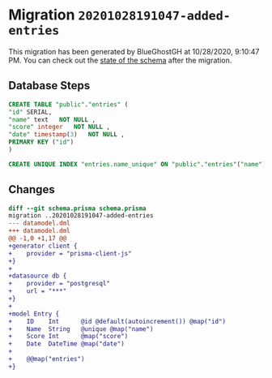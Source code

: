 # Migration `20201028191047-added-entries`

This migration has been generated by BlueGhostGH at 10/28/2020, 9:10:47 PM.
You can check out the [state of the schema](./schema.prisma) after the migration.

## Database Steps

```sql
CREATE TABLE "public"."entries" (
"id" SERIAL,
"name" text   NOT NULL ,
"score" integer   NOT NULL ,
"date" timestamp(3)   NOT NULL ,
PRIMARY KEY ("id")
)

CREATE UNIQUE INDEX "entries.name_unique" ON "public"."entries"("name")
```

## Changes

```diff
diff --git schema.prisma schema.prisma
migration ..20201028191047-added-entries
--- datamodel.dml
+++ datamodel.dml
@@ -1,0 +1,17 @@
+generator client {
+    provider = "prisma-client-js"
+}
+
+datasource db {
+    provider = "postgresql"
+    url = "***"
+}
+
+model Entry {
+    ID    Int      @id @default(autoincrement()) @map("id")
+    Name  String   @unique @map("name")
+    Score Int      @map("score")
+    Date  DateTime @map("date")
+
+    @@map("entries")
+}
```


